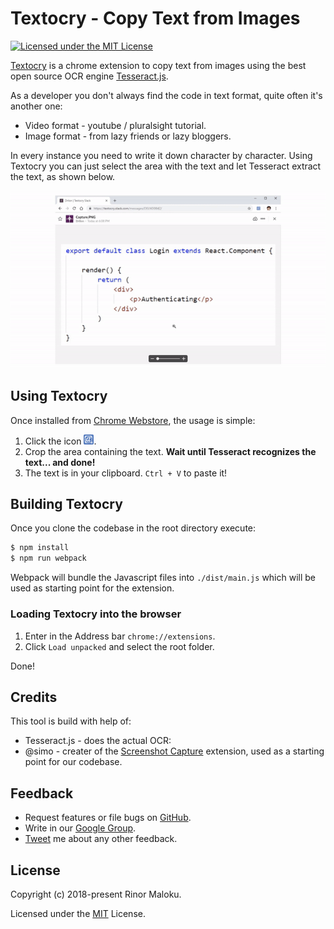 # Textocry - Copy Text from Images

[![Licensed under the MIT License](https://img.shields.io/badge/License-MIT-blue.svg)](https://github.com/rinormaloku/textocry/blob/master/LICENSE.txt)

[Textocry](https://chrome.google.com/webstore/detail/textocry/ehbaclllinljjcopfnpmmodcjoodmahl) is a chrome extension to copy text from images using the best open source OCR engine [Tesseract.js](https://github.com/naptha/tesseract.js).

As a developer you don't always find the code in text format, quite often it's another one:
* Video format - youtube / pluralsight tutorial.
* Image format - from lazy friends or lazy bloggers.

In every instance you need to write it down character by character.
Using Textocry you can just select the area with the text and let Tesseract extract the text, as shown below.

![Textocry usage](./images/textocry-demo.gif)

## Using Textocry

Once installed from [Chrome Webstore](https://chrome.google.com/webstore/detail/textocry/ehbaclllinljjcopfnpmmodcjoodmahl), the usage is simple:

1. Click the icon ![Textocry icon](./images/icon16.png).
2. Crop the area containing the text.
__Wait until Tesseract recognizes the text... and done!__
3. The text is in your clipboard. `Ctrl + V` to paste it!

## Building Textocry

Once you clone the codebase in the root directory execute:
```bash
$ npm install
$ npm run webpack
```
Webpack will bundle the Javascript files into `./dist/main.js` which will be used as starting point for the extension.

### Loading Textocry into the browser

1. Enter in the Address bar `chrome://extensions`.
2. Click `Load unpacked` and select the root folder.

Done!

## Credits

This tool is build with help of:
* Tesseract.js - does the actual OCR:
* @simo - creater of the [Screenshot Capture](https://github.com/simov/screenshot-capture) extension, used as a starting point for our codebase.  

## Feedback

* Request features or file bugs on [GitHub](https://github.com/rinormaloku/textocry/issues/new).
* Write in our [Google Group](https://groups.google.com/forum/#!forum/textocry).
* [Tweet](https://twitter.com/rinormaloku) me about any other feedback.

## License

Copyright (c) 2018-present Rinor Maloku.

Licensed under the [MIT](LICENSE.txt) License.
